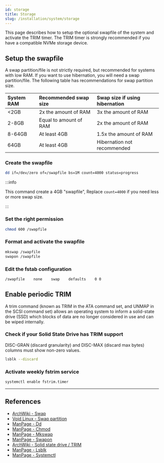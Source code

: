 ```yaml
---
id: storage
title: Storage
slug: /installation/system/storage
---
```


<head>
  <title>System storage | Arcadia</title>
</head>

This page describes how to setup the optional swapfile of the system and activate the TRIM timer. The TRIM timer is strongly recommended if you have a compatible NVMe storage device.

## Setup the swapfile

A swap partition/file is not strictly required, but recommended for systems with low RAM. If you want to use hibernation, you will need a swap partition/file. The following table has recommendations for swap partition size.

| System RAM | Recommended swap size  | Swap size if using hibernation |
| :--------- | :--------------------- | :----------------------------- |
| <2GB       | 2x the amount of RAM   | 3x the amount of RAM           |
| 2-8GB      | Equal to amount of RAM | 2x the amount of RAM           |
| 8-64GB     | At least 4GB           | 1.5x the amount of RAM         |
| 64GB       | At least 4GB           | Hibernation not recommended    |

### Create the swapfile

``` bash
dd if=/dev/zero of=/swapfile bs=1M count=4000 status=progress
```

:::info

This command create a 4GB "swapfile", Replace `count=4000` if you need less or more swap size.

:::

### Set the right permission

``` bash
chmod 600 /swapfile
```

### Format and activate the swapfile

``` bash
mkswap /swapfile
swapon /swapfile
```

### Edit the fstab configuration

``` bash title="/etc/fstab"
/swapfile    none    swap    defaults    0 0
```

## Enable periodic TRIM

A trim command (known as TRIM in the ATA command set, and UNMAP in the SCSI command set) allows an operating system to inform a solid-state drive (SSD) which blocks of data are no longer considered in use and can be wiped internally.

### Check if your Solid State Drive has TRIM support

DISC-GRAN (discard granularity) and DISC-MAX (discard max bytes) columns must show non-zero values.

``` bash
lsblk --discard
```

### Activate weekly fstrim service

``` bash
systemctl enable fstrim.timer
```

---

## References

- [ArchWiki - Swap](https://wiki.archlinux.org/index.php/Swap#Swap_file)
- [Void Linux - Swap partition](https://docs.voidlinux.org/installation/live-images/partitions.html)
- [ManPage - Dd](https://jlk.fjfi.cvut.cz/arch/manpages/man/core/coreutils/dd.1.en)
- [ManPage - Chmod](https://jlk.fjfi.cvut.cz/arch/manpages/man/core/coreutils/chmod.1.en)
- [ManPage - Mkswap](https://jlk.fjfi.cvut.cz/arch/manpages/man/core/util-linux/mkswap.8.en)
- [ManPage - Swapon](https://jlk.fjfi.cvut.cz/arch/manpages/man/core/man-pages/swapon.2.en)
- [ArchWiki - Solid state drive / TRIM](https://wiki.archlinux.org/index.php/Solid_state_drive#TRIM)
- [ManPage - Lsblk](https://jlk.fjfi.cvut.cz/arch/manpages/man/core/util-linux/lsblk.8.en)
- [ManPage - Systemctl](https://jlk.fjfi.cvut.cz/arch/manpages/man/core/systemd/systemctl.1.en)